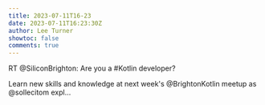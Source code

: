 ```yaml
---
title: 2023-07-11T16-23
date: 2023-07-11T16:23:30Z
author: Lee Turner
showtoc: false
comments: true
---
```


RT @SiliconBrighton: Are you a #Kotlin developer?

Learn new skills and knowledge at next week's @BrightonKotlin meetup as @sollecitom expl…

